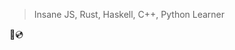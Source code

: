 > 
> Insane JS, Rust, Haskell, C++, Python Learner
> 

🦀💿

<!---
0Empty0/0Empty0 is a ✨ special ✨ repository because its `README.md` (this file) appears on your GitHub profile.
You can click the Preview link to take a look at your changes.
--->
